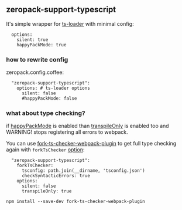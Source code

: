 ## zeropack-support-typescript

It's simple wrapper for [ts-loader](https://github.com/TypeStrong/ts-loader)
with minimal config:
```
  options:
    silent: true
    happyPackMode: true
```

### how to rewrite config
zeropack.config.coffee:
```
  "zeropack-support-typescript":
    options: # ts-loader options
      silent: false
      #happyPackMode: false
```

### what about type checking?
if [happyPackMode](https://github.com/TypeStrong/ts-loader#happypackmode-boolean-defaultfalse)
is enabled than [transpileOnly](https://github.com/TypeStrong/ts-loader#transpileonly-boolean-defaultfalse) 
is enabled too and WARNING! stops registering all errors to webpack.

You can use [fork-ts-checker-webpack-plugin](https://github.com/Realytics/fork-ts-checker-webpack-plugin)
to get full type checking again with `forkTsChecker` 
[option](https://github.com/Realytics/fork-ts-checker-webpack-plugin#options):  
```
  "zeropack-support-typescript":
    forkTsChecker:
      tsconfig: path.join(__dirname, 'tsconfig.json')
      checkSyntacticErrors: true
    options:
      silent: false
      transpileOnly: true
```
```
npm install --save-dev fork-ts-checker-webpack-plugin
```

